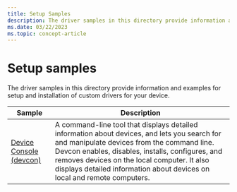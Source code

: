 ```yaml
---
title: Setup Samples
description: The driver samples in this directory provide information and examples for setup and installation of custom drivers for your device.
ms.date: 03/22/2023
ms.topic: concept-article
---
```


# Setup samples

The driver samples in this directory provide information and examples for setup and installation of custom drivers for your device.

| Sample | Description |
| --- | --- |
| [Device Console (devcon)](/samples/microsoft/windows-driver-samples/device-console-devcon-tool/) | A command-line tool that displays detailed information about devices, and lets you search for and manipulate devices from the command line. Devcon enables, disables, installs, configures, and removes devices on the local computer. It also displays detailed information about devices on local and remote computers. |
